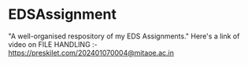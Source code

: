 # EDSAssignment
"A well-organised respository of my EDS Assignments."
Here's a link of video on FILE HANDLING :- https://preskilet.com/202401070004@mitaoe.ac.in

